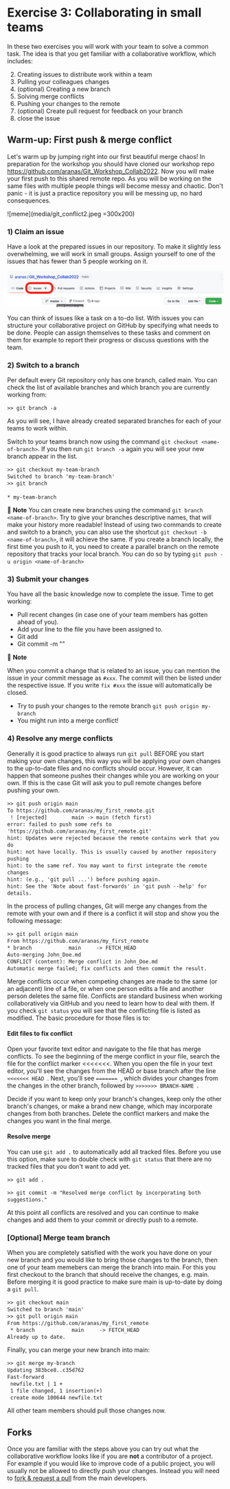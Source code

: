 # Exercise 3: Collaborating in small teams

In these two exercises you will work with your team to solve a common task. The idea is that you get familiar with a collaborative workflow, which includes:

2) Creating issues to distribute work within a team
3) Pulling your colleagues changes
4) (optional) Creating a new branch
5) Solving merge conflicts
6) Pushing your changes to the remote
7) (optional) Create pull request for feedback on your branch
8) close the issue

## Warm-up: First push & merge conflict

Let's warm up by jumping right into our first beautiful merge chaos! In preparation for the workshop you should have cloned our workshop repo https://github.com/aranas/Git_Workshop_Collab2022.
Now you will make your first push to this shared remote repo. As you will be working on the same files with multiple people things will become messy and chaotic. Don't panic - it is just a practice repository you will be messing up, no hard consequences.

![meme](media/git_conflict2.jpeg =300x200)

### 1) Claim an issue

Have a look at the prepared issues in our repository. To make it slightly less overwhelming, we will work in small groups.  Assign yourself to one of the issues that has fewer than 5 people working on it.

![issuespic1](media/issues_pic.png)

You can think of issues like a task on a to-do list. With issues you can structure your collaborative project on GitHub by specifying what needs to be done. People can assign themselves to these tasks and comment on them for example to report their progress or discuss questions with the team.

### 2) Switch to a branch
Per default every Git repository only has one branch, called main. You can check the list of available branches and which branch you are currently working from:

```console
>> git branch -a
```

As you will see, I have already created separated branches for each of your teams to work within.

Switch to your teams branch now using the command ```git checkout <name-of-branch>```. If you then run ```git branch -a``` again you will see your new branch appear in the list.

```console
>> git checkout my-team-branch
Switched to branch 'my-team-branch'
>> git branch

* my-team-branch
```

:memo: **Note**
You can create new branches using the command ```git branch <name-of-branch>```. Try to give your branches descriptive names, that will make your history more readable! Instead of using two commands to create and switch to a branch, you can also use the shortcut ```git checkout -b <name-of-branch>```, it will achieve the same. If you create a branch locally, the first time you push to it, you need to create a parallel branch on the remote repository that tracks your local branch. You can do so by typing ```git push -u origin <name-of-branch>```


### 3) Submit your changes
You have all the basic knowledge now to complete the issue. Time to get working:
- Pull recent changes (in case one of your team members has gotten ahead of you).
- Add your line to the file you have been assigned to.
- Git add <your file>
- Git commit -m "<your commit message>"

:memo: **Note**

When you commit a change that is related to an issue, you can mention the issue in your commit message as ```#xxx```. The commit will then be listed under the respective issue. If you write ```fix #xxx``` the issue will automatically be closed.

- Try to push your changes to the remote branch ```git push origin my-branch```
- You might run into a merge conflict!

### 4) Resolve any merge conflicts

Generally it is good practice to always run ```git pull``` BEFORE you start making your own changes, this way you will be applying your own changes to the up-to-date files and no conflicts should occur. However, it can happen that someone pushes their changes while you are working on your own. If this is the case Git will ask you to pull remote changes before pushing your own.

```console
>> git push origin main
To https://github.com/aranas/my_first_remote.git
 ! [rejected]        main -> main (fetch first)
error: failed to push some refs to 'https://github.com/aranas/my_first_remote.git'
hint: Updates were rejected because the remote contains work that you do
hint: not have locally. This is usually caused by another repository pushing
hint: to the same ref. You may want to first integrate the remote changes
hint: (e.g., 'git pull ...') before pushing again.
hint: See the 'Note about fast-forwards' in 'git push --help' for details.
```

In the process of pulling changes, Git will merge any changes from the remote with your own and if there is a conflict it will stop and show you the following message:

```console
>> git pull origin main
From https://github.com/aranas/my_first_remote
* branch            main     -> FETCH_HEAD
Auto-merging John_Doe.md
CONFLICT (content): Merge conflict in John_Doe.md
Automatic merge failed; fix conflicts and then commit the result.
```

Merge conflicts occur when competing changes are made to the same (or an adjacent) line of a file, or when one person edits a file and another person deletes the same file. Conflicts are standard business when working collaboratively via GitHub and you need to learn how to deal with them.
If you check ```git status``` you will see that the conflicting file is listed as modified. The basic procedure for those files is to:

#### Edit files to fix conflict  

Open your favorite text editor and navigate to the file that has merge conflicts.
To see the beginning of the merge conflict in your file, search the file for the conflict marker <<<<<<<. When you open the file in your text editor, you'll see the changes from the HEAD or base branch after the line  ```<<<<<<< HEAD ```. Next, you'll see  ```======= ```, which divides your changes from the changes in the other branch, followed by  ```>>>>>>> BRANCH-NAME ```.   

Decide if you want to keep only your branch's changes, keep only the other branch's changes, or make a brand new change, which may incorporate changes from both branches. Delete the conflict markers and make the changes you want in the final merge.

#### Resolve merge

You can use ```git add .``` to automatically add all tracked files. Before you use this option, make sure to  double check with ```git status``` that there are no tracked files that you don't want to add yet.

```console
>> git add .
```

```console
>> git commit -m "Resolved merge conflict by incorporating both suggestions."
```

At this point all conflicts are resolved and you can continue to make changes and add them to your commit or directly push to a remote.


### [Optional] Merge team branch

When you are completely satisfied with the work you have done on your new branch and you would like to bring those changes to the  branch, then one of your team memebers can merge the branch into main. For this you first checkout to the branch that should receive the changes, e.g. main. Before merging it is good practice to make sure main is up-to-date by doing a ```git pull```.


```console
>> git checkout main
Switched to branch 'main'
>> git pull origin main
From https://github.com/aranas/my_first_remote
 * branch            main     -> FETCH_HEAD
Already up to date.
```

Finally, you can merge your new branch into main:

```console
>> git merge my-branch
Updating 383bce8..c35d762
Fast-forward
 newfile.txt | 1 +
 1 file changed, 1 insertion(+)
 create mode 100644 newfile.txt
```

All other team members should pull those changes now.

## Forks

Once you are familiar with the steps above you can try out what the collaborative workflow looks like if you are **not** a contributor of a project. For example if you would like to improve code of a public project, you will usually not be allowed to directly push your changes. Instead you will need to [fork & request a pull](https://github.com/susam/gitpr) from the main developers.
